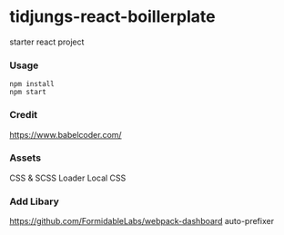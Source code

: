 # tidjungs-react-boillerplate
starter react project

### Usage
```
npm install
npm start
```
### Credit
https://www.babelcoder.com/

### Assets
CSS & SCSS Loader
Local CSS

### Add Libary
https://github.com/FormidableLabs/webpack-dashboard
auto-prefixer